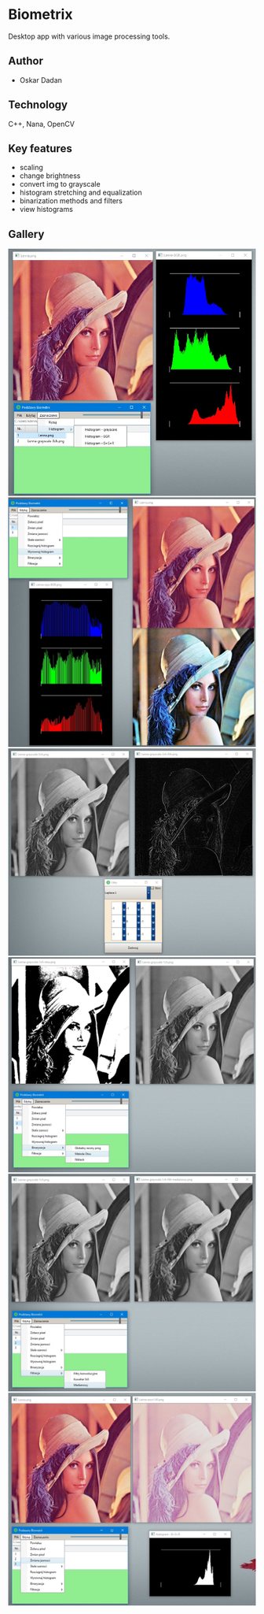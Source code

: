 # Biometrix

Desktop app with various image processing tools.

## Author

- Oskar Dadan
  
## Technology

C++, Nana, OpenCV

## Key features

- scaling
- change brightness
- convert img to grayscale
- histogram stretching and equalization
- binarization methods and filters
- view histograms

## Gallery

<img src="readme images/hist.jpg">
<img src="readme images/equ.jpg">
<img src="readme images/filtr.jpg">
<img src="readme images/otsu.jpg">
<img src="readme images/median.jpg">
<img src="readme images/brightness.jpg">
